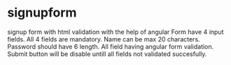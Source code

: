 # signupform
signup form with html validation with the help of angular 
Form have 4 input fields.
All 4 fields are mandatory.
Name can be max 20 characters.
Password should have 6 length.
All field having angular form validation.
Submit button will be disable untill all fields not validated succesfully.
